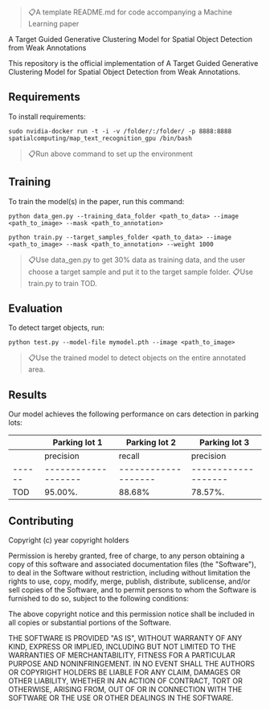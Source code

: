 > 📋A template README.md for code accompanying a Machine Learning paper

A Target Guided Generative Clustering Model for Spatial Object Detection from Weak Annotations

This repository is the official implementation of A Target Guided Generative Clustering Model for Spatial Object Detection from Weak Annotations. 


## Requirements

To install requirements:

```setup
sudo nvidia-docker run -t -i -v /folder/:/folder/ -p 8888:8888 spatialcomputing/map_text_recognition_gpu /bin/bash
```

> 📋Run above command to set up the environment
## Training

To train the model(s) in the paper, run this command:

```data generation
python data_gen.py --training_data_folder <path_to_data> --image <path_to_image> --mask <path_to_annotation>
```

```train
python train.py --target_samples_folder <path_to_data> --image <path_to_image> --mask <path_to_annotation> --weight 1000
```

> 📋Use data_gen.py to get 30% data as training data, and the user choose a target sample and put it to the target sample folder.
> 📋Use train.py to train TOD.

## Evaluation

To detect target objects, run:

```eval
python test.py --model-file mymodel.pth --image <path_to_image>
```

> 📋Use the trained model to detect objects on the entire annotated area.


## Results

Our model achieves the following performance on cars detection in parking lots:

|       | Parking lot 1      | Parking lot 2      | Parking lot 3      |
| ------|------------------- |------------------- | -------------------|
|       |precision | recall  |precision | recall  |precision | recall  |
| ------|------------------- |------------------- | -------------------|
| TOD   |95.00%.   | 88.68%  |78.57%.   |92.86%.  |93.20%.    |93.70%. |  



## Contributing
Copyright (c) year copyright holders

Permission is hereby granted, free of charge, to any person obtaining a copy of this software and associated documentation files (the "Software"), to deal in the Software without restriction, including without limitation the rights to use, copy, modify, merge, publish, distribute, sublicense, and/or sell copies of the Software, and to permit persons to whom the Software is furnished to do so, subject to the following conditions:

The above copyright notice and this permission notice shall be included in all copies or substantial portions of the Software.

THE SOFTWARE IS PROVIDED "AS IS", WITHOUT WARRANTY OF ANY KIND, EXPRESS OR IMPLIED, INCLUDING BUT NOT LIMITED TO THE WARRANTIES OF MERCHANTABILITY, FITNESS FOR A PARTICULAR PURPOSE AND NONINFRINGEMENT. IN NO EVENT SHALL THE AUTHORS OR COPYRIGHT HOLDERS BE LIABLE FOR ANY CLAIM, DAMAGES OR OTHER LIABILITY, WHETHER IN AN ACTION OF CONTRACT, TORT OR OTHERWISE, ARISING FROM, OUT OF OR IN CONNECTION WITH THE SOFTWARE OR THE USE OR OTHER DEALINGS IN THE SOFTWARE.
